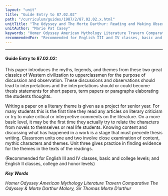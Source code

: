 ```yaml
---
layout: "unit"
title: "Guide Entry to 87.02.02"
path: "/curriculum/guides/1987/2/87.02.02.x.html"
unitTitle: "The Odyssey and The Morte Darthur: Reading and Making Observations for Writing and Discussion"
unitAuthor: "Marie Pat Casey"
keywords: "Homer Odyssey American Mythology Literature Travern Comparative The Odyssey & Morte Darthur Malory, Sir Thomas Morte D’arthur"
recommendedFor: "Recommended for English III and IV classes, basic and college levels; and English II classes, college and honor levels"
---
```

<body>
<hr/>
<h4>
Guide Entry to 87.02.02:
</h4>
This paper introduces the myths, legends, and themes from these two great classics of Western civilization to upperclassmen for the purpose of discussion and observation. These discussions and observations should lead to interpretations and the interpretations should or could become thesis statements for short papers, term papers or paragraphs elaborating the students thoughts.
<p>
Writing a paper on a literary theme is given as a project for senior year. For many students this is the first time they read any articles on literary criticism or try to make critical or interpretive comments on the literature. On a more basic level, it may be the first time they actually try to relate the characters from novels to themselves or real life students. Knowing content and discussing what has happened in a work is a stage that must precede thesis writing. Classroom units one and two involve close examination of content, mythic characters and themes. Unit three gives practice in finding evidence for the themes in the texts of the readings.
</p>
<p>
(Recommended for English III and IV classes, basic and college levels; and English II classes, college and honor levels)
</p>
<p>
<b>
<i>
Key Words
</i>
</b>
<br/>
</p>
<p>
<i>
Homer Odyssey American Mythology Literature Travern Comparative The Odyssey &amp; Morte Darthur Malory, Sir Thomas Morte D’arthur
</i>
</p>
</body>
